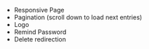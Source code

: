 - Responsive Page
- Pagination (scroll down to load next entries)
- Logo
- Remind Password
- Delete redirection
